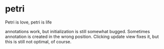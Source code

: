 # petri
Petri is love, petri is life

annotations work, but initialization is still somewhat bugged. Sometimes annotation is created in the wrong position.
Clicking update view fixes it, but this is still not optimal, of course.

